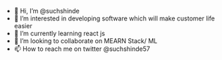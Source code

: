- 👋 Hi, I’m @suchshinde
- 👀 I’m interested in developing software which will make customer life easier
- 🌱 I’m currently learning react js
- 💞️ I’m looking to collaborate on MEARN Stack/ ML
- 📫 How to reach me on twitter @suchshinde57

<!---
suchshinde/suchshinde is a ✨ special ✨ repository because its `README.md` (this file) appears on your GitHub profile.
You can click the Preview link to take a look at your changes.
--->

